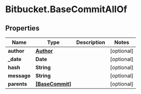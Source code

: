 # Bitbucket.BaseCommitAllOf

## Properties

Name | Type | Description | Notes
------------ | ------------- | ------------- | -------------
**author** | [**Author**](Author.md) |  | [optional] 
**_date** | **Date** |  | [optional] 
**hash** | **String** |  | [optional] 
**message** | **String** |  | [optional] 
**parents** | [**[BaseCommit]**](BaseCommit.md) |  | [optional] 


